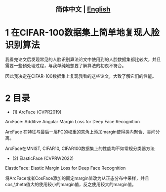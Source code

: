 <div align="center">

## 简体中文 | [English](readme.md)

</div>

# 1 在CIFAR-100数据集上简单地复现人脸识别算法
我看完论文后发现常见的人脸识别算法论文中使用到的人脸数据集都比较大，并且需要一些预处理过程，与我单纯地想要了解算法的初衷不符合。

因此我决定在CIFAR-100数据集上复现我看的这些论文，大致了解它们的性能。

# 2 目录
- (1) ArcFace (CVPR2019)

ArcFace: Additive Angular Margin Loss for Deep Face Recognition

ArcFace 在特征与最后一层FC的权重的夹角上添加margin使得类内聚合、类间分离。

ArcFace在MNIST, CIFAR10, CIFAR100数据集上的性能均不如常规分类器方法

- (2) ElasticFace (CVPRW2022)

ElasticFace: Elastic Margin Loss for Deep Face Recognition

将ArcFace或者CosFace添加的固定margin值改为从正态分布中采样，并且cos_\theta值大的使用较小的margin值，反之使用较大的margin值。